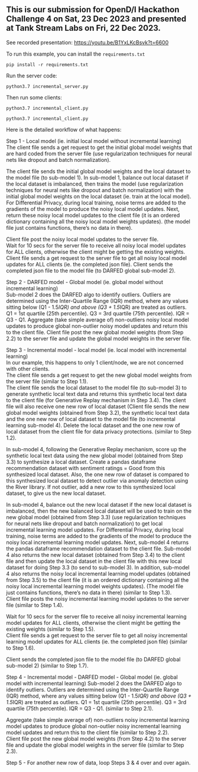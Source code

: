 ## This is our submission for OpenD/I Hackathon Challenge 4 on Sat, 23 Dec 2023 and presented at Tank Stream Labs on Fri, 22 Dec 2023.

See recorded presentation: https://youtu.be/B1YxLKcBsvk?t=6600

To run this example, you can install the `requirements.txt`

  `pip install -r requirements.txt`

Run the server code:

  `python3.7 incremental_server.py`


Then run some clients:

  `python3.7 incremental_client.py`

  `python3.7 incremental_client.py`

Here is the detailed workflow of what happens:

Step 1 - Local model (ie. initial local model without incremental learning)  
The client file sends a get request to get the initial global model weights that are hard coded from the server file (use regularization techniques for neural nets like dropout and batch normalization).

The client file sends the initial global model weights and the local dataset to the model file (to sub-model 1). In sub-model 1, balance out local dataset if the local dataset is imbalanced, then trains the model (use regularization techniques for neural nets like dropout and batch normalization) with the initial global model weights on the local dataset (ie. train at the local model). For Differential Privacy, during local training, noise terms are added to the gradients of the model to produce the noisy local model updates. Next, return these noisy local model updates to the client file (it is an ordered dictionary containing all the noisy local model weights updates). (the model file just contains functions, there’s no data in there).

Client file post the noisy local model updates to the server file.  
Wait for 10 secs for the server file to receive all noisy local model updates for ALL clients, otherwise the client might be getting the existing weights.
Client file sends a get request to the server file to get all noisy local model updates for ALL clients (ie. the completed json file).
Client sends the completed json file to the model file (to DARFED global sub-model 2).

Step 2 - DARFED model - Global model (ie. global model without incremental learning)  
Sub-model 2 does the DARFED algo to identify outliers. Outliers are determined using the Inter-Quartile Range (IQR) method, where any values sitting below (Q1 - 1.5*IQR) and above (Q3 + 1.5*IQR) are treated as outliers. Q1 = 1st quartile (25th percentile). Q3 = 3rd quartile (75th percentile). IQR = Q3 - Q1.
Aggregate (take simple average of) non-outliers noisy local model updates to produce global non-outlier noisy model updates and return this to the client file.
Client file post the new global model weights (from Step 2.2) to the server file and update the global model weights in the server file.

Step 3 - Incremental model - local model (ie. local model with incremental learning)  
In our example, this happens to only 1 client/node, we are not concerned with other clients.  
The client file sends a get request to get the new global model weights from the server file (similar to Step 1.1).  
The client file sends the local dataset to the model file (to sub-model 3) to generate synthetic local text data and returns this synthetic local text data to the client file (for Generative Replay mechanism in Step 3.4). The client file will also receive one new row of local dataset  (Client file sends the new global model weights (obtained from Step 3.2), the synthetic local text data and the one new row of local dataset to the model file (to incremental learning sub-model 4). Delete the local dataset and the one new row of local dataset from the client file for data privacy protections. (similar to Step 1.2).

In sub-model 4, following the Generative Replay mechanism, score up the synthetic local text data using the new global model (obtained from Step 3.3) to synthesize a local dataset. Create a pandas dataframe recommendation dataset with sentiment ratings = Good from this synthesized local dataset. Also, the one new row of dataset is compared to this synthesized local dataset to detect outlier via anomaly detection using the River library. If not outlier, add a new row to this synthesized local dataset, to give us the new local dataset.

In sub-model 4, balance out the new local dataset if the new local dataset is imbalanced, then the new balanced local dataset will be used to train on the new global model (obtained from Step 3.3) (use regularization techniques for neural nets like dropout and batch normalization) to get local incremental learning model updates. For Differential Privacy, during local training, noise terms are added to the gradients of the model to produce the noisy local incremental learning model updates. Next, sub-model 4 returns the pandas dataframe recommendation dataset to the client file. Sub-model 4 also returns the new local dataset (obtained from Step 3.4) to the client file and then update the local dataset in the client file with this new local dataset for doing Step 3.3 (to send to sub-model 3). In addition, sub-model 4 also returns the noisy local incremental learning model updates (obtained from Step 3.5) to the client file (it is an ordered dictionary containing all the noisy local incremental learning model weights updates). (The model file just contains functions, there’s no data in there) (similar to Step 1.3).  
Client file posts the noisy incremental learning model updates to the server file (similar to Step 1.4).

Wait for 10 secs for the server file to receive all noisy incremental learning model updates for ALL clients, otherwise the client might be getting the existing weights (similar to Step 1.5).  
Client file sends a get request to the server file to get all noisy incremental learning model updates for ALL clients (ie. the completed json file) (similar to Step 1.6). 

Client sends the completed json file to the model file (to DARFED global sub-model 2) (similar to Step 1.7).  

Step 4 - Incremental model - DARFED model - Global model (ie. global model with incremental learning) 
Sub-model 2 does the DARFED algo to identify outliers. Outliers are determined using the Inter-Quartile Range (IQR) method, where any values sitting below (Q1 - 1.5*IQR) and above (Q3 + 1.5*IQR) are treated as outliers. Q1 = 1st quartile (25th percentile). Q3 = 3rd quartile (75th percentile). IQR = Q3 - Q1. (similar to Step 2.1).

Aggregate (take simple average of) non-outliers noisy incremental learning model updates to produce global non-outlier noisy incremental learning model updates and return this to the client file (similar to Step 2.2).  
Client file post the new global model weights (from Step 4.2) to the server file and update the global model weights in the server file (similar to Step 2.3).

Step 5 - For another new row of data, loop Steps 3 & 4 over and over again.
